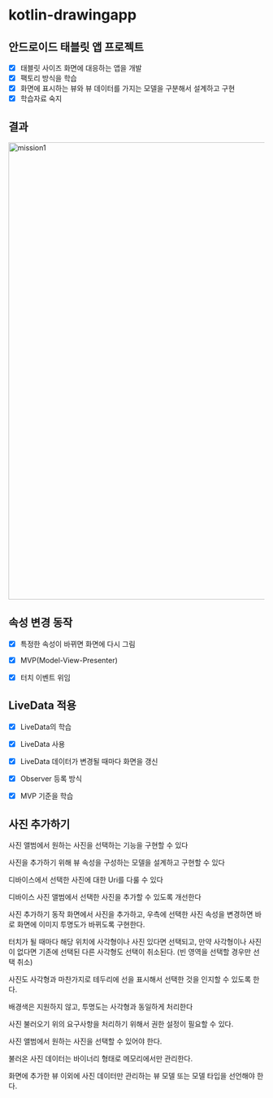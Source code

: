 # kotlin-drawingapp

## 안드로이드 태블릿 앱 프로젝트

- [x] 태블릿 사이즈 화면에 대응하는 앱을 개발
- [x] 팩토리 방식을 학습
- [x] 화면에 표시하는 뷰와 뷰 데이터를 가지는 모델을 구분해서 설계하고 구현
- [x] 학습자료 숙지

## 결과

<img width="900" alt="mission1" src="https://user-images.githubusercontent.com/79190824/156215539-59fdc66e-0cf2-4dfb-90c0-9c3c47126f83.png">

## 속성 변경 동작

- [x] 특정한 속성이 바뀌면 화면에 다시 그림

- [x] MVP(Model-View-Presenter)

- [x] 터치 이벤트 위임

## LiveData 적용

- [x] LiveData의 학습

- [x] LiveData 사용

- [x] LiveData 데이터가 변경될 때마다 화면을 갱신

- [x] Observer 등록 방식

- [x] MVP 기준을 학습

## 사진 추가하기
사진 앨범에서 원하는 사진을 선택하는 기능을 구현할 수 있다

사진을 추가하기 위해 뷰 속성을 구성하는 모델을 설계하고 구현할 수 있다

디바이스에서 선택한 사진에 대한 Uri를 다룰 수 있다

디바이스 사진 앨범에서 선택한 사진을 추가할 수 있도록 개선한다

사진 추가하기 동작
화면에서 사진을 추가하고,
우측에 선택한 사진 속성을 변경하면 바로 화면에 이미지 투명도가 바뀌도록 구현한다.

터치가 될 때마다 해당 위치에 사각형이나 사진 있다면 선택되고, 만약 사각형이나 사진이 없다면 기존에 선택된 다른 사각형도 선택이 취소된다. (빈 영역을 선택할 경우만 선택 취소)

사진도 사각형과 마찬가지로 테두리에 선을 표시해서 선택한 것을 인지할 수 있도록 한다.

배경색은 지원하지 않고, 투명도는 사각형과 동일하게 처리한다

사진 불러오기
위의 요구사항을 처리하기 위해서 권한 설정이 필요할 수 있다.

사진 앨범에서 원하는 사진을 선택할 수 있어야 한다.

불러온 사진 데이터는 바이너리 형태로 메모리에서만 관리한다.

화면에 추가한 뷰 이외에 사진 데이터만 관리하는 뷰 모델 또는 모델 타입을 선언해야 한다.